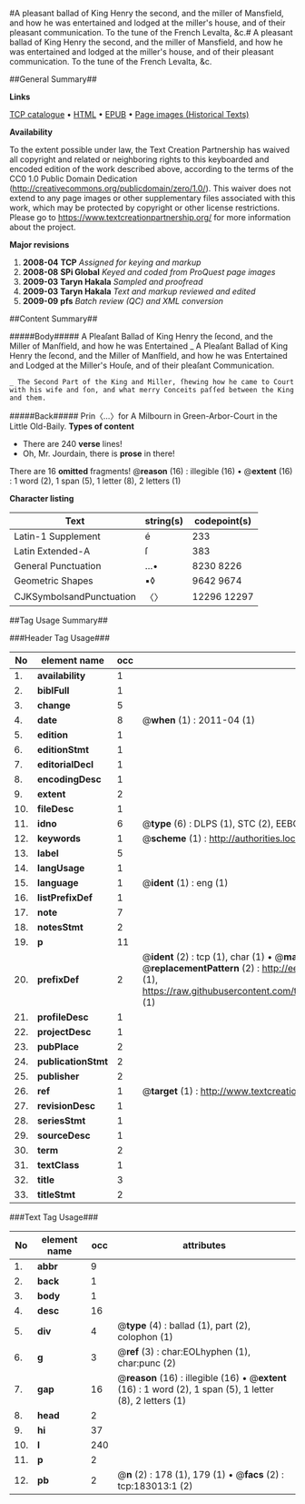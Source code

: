 #A pleasant ballad of King Henry the second, and the miller of Mansfield, and how he was entertained and lodged at the miller's house, and of their pleasant communication. To the tune of the French Levalta, &c.#
A pleasant ballad of King Henry the second, and the miller of Mansfield, and how he was entertained and lodged at the miller's house, and of their pleasant communication. To the tune of the French Levalta, &c.

##General Summary##

**Links**

[TCP catalogue](http://www.ota.ox.ac.uk/tcp/)  • 
[HTML](http://tei.it.ox.ac.uk/tcp/Texts-HTML/free/B04/B04716.html)  • 
[EPUB](http://tei.it.ox.ac.uk/tcp/Texts-EPUB/free/B04/B04716.epub) • 
[Page images (Historical Texts)](https://historicaltexts.jisc.ac.uk/eebo-99884279e)

**Availability**

To the extent possible under law, the Text Creation Partnership has waived all copyright and related or neighboring rights to this keyboarded and encoded edition of the work described above, according to the terms of the CC0 1.0 Public Domain Dedication (http://creativecommons.org/publicdomain/zero/1.0/). This waiver does not extend to any page images or other supplementary files associated with this work, which may be protected by copyright or other license restrictions. Please go to https://www.textcreationpartnership.org/ for more information about the project.

**Major revisions**

1. __2008-04__ __TCP__ *Assigned for keying and markup*
1. __2008-08__ __SPi Global__ *Keyed and coded from ProQuest page images*
1. __2009-03__ __Taryn Hakala__ *Sampled and proofread*
1. __2009-03__ __Taryn Hakala__ *Text and markup reviewed and edited*
1. __2009-09__ __pfs__ *Batch review (QC) and XML conversion*

##Content Summary##

#####Body#####
A Pleaſant Ballad of King Henry the ſecond, and the Miller of Manſfield, and how he was Entertained 
    _ A Pleaſant Ballad of King Henry the ſecond, and the Miller of Manſfield, and how he was Entertained and Lodged at the Miller's Houſe, and of their pleaſant Communication.

    _ The Second Part of the King and Miller, ſhewing how he came to Court with his wife and ſon, and what merry Conceits paſſed between the King and them.

#####Back#####
Prin〈…〉for A Milbourn in Green-Arbor-Court in the Little Old-Baily.
**Types of content**

  * There are 240 **verse** lines!
  * Oh, Mr. Jourdain, there is **prose** in there!

There are 16 **omitted** fragments! 
 @__reason__ (16) : illegible (16)  •  @__extent__ (16) : 1 word (2), 1 span (5), 1 letter (8), 2 letters (1)

**Character listing**


|Text|string(s)|codepoint(s)|
|---|---|---|
|Latin-1 Supplement|é|233|
|Latin Extended-A|ſ|383|
|General Punctuation|…•|8230 8226|
|Geometric Shapes|▪◊|9642 9674|
|CJKSymbolsandPunctuation|〈〉|12296 12297|

##Tag Usage Summary##

###Header Tag Usage###

|No|element name|occ|attributes|
|---|---|---|---|
|1.|__availability__|1||
|2.|__biblFull__|1||
|3.|__change__|5||
|4.|__date__|8| @__when__ (1) : 2011-04 (1)|
|5.|__edition__|1||
|6.|__editionStmt__|1||
|7.|__editorialDecl__|1||
|8.|__encodingDesc__|1||
|9.|__extent__|2||
|10.|__fileDesc__|1||
|11.|__idno__|6| @__type__ (6) : DLPS (1), STC (2), EEBO-CITATION (1), PROQUEST (1), VID (1)|
|12.|__keywords__|1| @__scheme__ (1) : http://authorities.loc.gov/ (1)|
|13.|__label__|5||
|14.|__langUsage__|1||
|15.|__language__|1| @__ident__ (1) : eng (1)|
|16.|__listPrefixDef__|1||
|17.|__note__|7||
|18.|__notesStmt__|2||
|19.|__p__|11||
|20.|__prefixDef__|2| @__ident__ (2) : tcp (1), char (1)  •  @__matchPattern__ (2) : ([0-9\-]+):([0-9IVX]+) (1), (.+) (1)  •  @__replacementPattern__ (2) : http://eebo.chadwyck.com/downloadtiff?vid=$1&page=$2 (1), https://raw.githubusercontent.com/textcreationpartnership/Texts/master/tcpchars.xml#$1 (1)|
|21.|__profileDesc__|1||
|22.|__projectDesc__|1||
|23.|__pubPlace__|2||
|24.|__publicationStmt__|2||
|25.|__publisher__|2||
|26.|__ref__|1| @__target__ (1) : http://www.textcreationpartnership.org/docs/. (1)|
|27.|__revisionDesc__|1||
|28.|__seriesStmt__|1||
|29.|__sourceDesc__|1||
|30.|__term__|2||
|31.|__textClass__|1||
|32.|__title__|3||
|33.|__titleStmt__|2||


###Text Tag Usage###

|No|element name|occ|attributes|
|---|---|---|---|
|1.|__abbr__|9||
|2.|__back__|1||
|3.|__body__|1||
|4.|__desc__|16||
|5.|__div__|4| @__type__ (4) : ballad (1), part (2), colophon (1)|
|6.|__g__|3| @__ref__ (3) : char:EOLhyphen (1), char:punc (2)|
|7.|__gap__|16| @__reason__ (16) : illegible (16)  •  @__extent__ (16) : 1 word (2), 1 span (5), 1 letter (8), 2 letters (1)|
|8.|__head__|2||
|9.|__hi__|37||
|10.|__l__|240||
|11.|__p__|2||
|12.|__pb__|2| @__n__ (2) : 178 (1), 179 (1)  •  @__facs__ (2) : tcp:183013:1 (2)|
